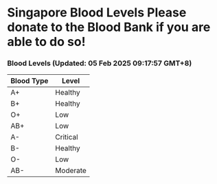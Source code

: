 Singapore Blood Levels
 Please donate to the Blood Bank if you are able to do so!
================================================================================================================================

### Blood Levels (Updated: 05 Feb 2025 09:17:57 GMT+8)
| Blood Type | Level     |
|------------|-----------|
| A+     | Healthy |
| B+     | Healthy |
| O+     | Low |
| AB+     | Low |
| A-     | Critical |
| B-     | Healthy |
| O-     | Low |
| AB-     | Moderate |
